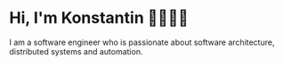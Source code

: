 <h1 align="left">Hi, I'm Konstantin 👋👨🏻‍💻</h1>

<p align="left">
I am a software engineer who is passionate about software architecture, distributed systems and automation.
</p>
